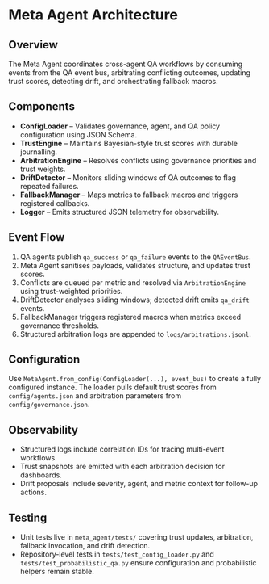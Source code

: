# Meta Agent Architecture

## Overview

The Meta Agent coordinates cross-agent QA workflows by consuming events from the QA event bus, arbitrating conflicting outcomes,
updating trust scores, detecting drift, and orchestrating fallback macros.

## Components

- **ConfigLoader** – Validates governance, agent, and QA policy configuration using JSON Schema.
- **TrustEngine** – Maintains Bayesian-style trust scores with durable journalling.
- **ArbitrationEngine** – Resolves conflicts using governance priorities and trust weights.
- **DriftDetector** – Monitors sliding windows of QA outcomes to flag repeated failures.
- **FallbackManager** – Maps metrics to fallback macros and triggers registered callbacks.
- **Logger** – Emits structured JSON telemetry for observability.

## Event Flow

1. QA agents publish `qa_success` or `qa_failure` events to the `QAEventBus`.
2. Meta Agent sanitises payloads, validates structure, and updates trust scores.
3. Conflicts are queued per metric and resolved via `ArbitrationEngine` using trust-weighted priorities.
4. DriftDetector analyses sliding windows; detected drift emits `qa_drift` events.
5. FallbackManager triggers registered macros when metrics exceed governance thresholds.
6. Structured arbitration logs are appended to `logs/arbitrations.jsonl`.

## Configuration

Use `MetaAgent.from_config(ConfigLoader(...), event_bus)` to create a fully configured instance. The loader pulls default trust
scores from `config/agents.json` and arbitration parameters from `config/governance.json`.

## Observability

- Structured logs include correlation IDs for tracing multi-event workflows.
- Trust snapshots are emitted with each arbitration decision for dashboards.
- Drift proposals include severity, agent, and metric context for follow-up actions.

## Testing

- Unit tests live in `meta_agent/tests/` covering trust updates, arbitration, fallback invocation, and drift detection.
- Repository-level tests in `tests/test_config_loader.py` and `tests/test_probabilistic_qa.py` ensure configuration and probabilistic helpers remain stable.
